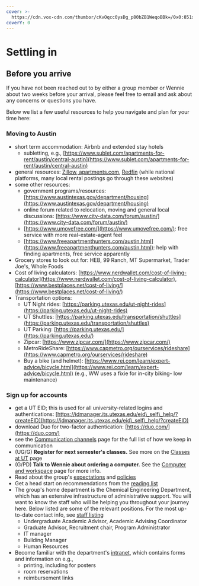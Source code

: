 ```yaml
---
cover: >-
  https://cdn.vox-cdn.com/thumbor/cKvOqcc0ysDg_p80bZB1WeqoBBk=/0x0:851x315/1200x800/filters:focal(358x90:494x226)/cdn.vox-cdn.com/uploads/chorus_image/image/54305981/UT_Austin_Facebook.0.jpg
coverY: 0
---
```


# Settling in

## Before you arrive

If you have not been reached out to by either a group member or Wennie about two weeks before your arrival, please feel free to email and ask about any concerns or questions you have.

Below we list a few useful resources to help you navigate and plan for your time here:

### **Moving to Austin**

* short term accommodation: Airbnb and extended stay hotels&#x20;
  * subletting, e.g., [https://www.sublet.com/apartments-for-rent/austin/central-austin](https://www.sublet.com/apartments-for-rent/austin/central-austin)
* general resources: [Zillow](https://www.zillow.com/homes/austin\_rb/),[ apartments.com](https://www.apartments.com/), [Redfin](https://www.redfin.com) (while national platforms, many local rental postings go through these websites)
* some other resources:
  * government programs/resources: [https://www.austintexas.gov/department/housing](https://www.austintexas.gov/department/housing)
  * online forum related to relocation, moving and general local discussions: [https://www.city-data.com/forum/austin/](https://www.city-data.com/forum/austin/)
  * [https://www.umovefree.com/](https://www.umovefree.com/): free service with more real-estate-agent feel
  * [https://www.freeapartmenthunters.com/austin.html](https://www.freeapartmenthunters.com/austin.html): help with finding apartments, free service apparently
* Grocery stores to look out for: HEB, 99 Ranch, MT Supermarket, Trader Joe's, Whole Foods
* Cost of living calculators: [https://www.nerdwallet.com/cost-of-living-calculator](https://www.nerdwallet.com/cost-of-living-calculator), [https://www.bestplaces.net/cost-of-living/](https://www.bestplaces.net/cost-of-living/)
* Transportation options:
  * UT Night rides: [https://parking.utexas.edu/ut-night-rides](https://parking.utexas.edu/ut-night-rides)
  * UT Shuttles: [https://parking.utexas.edu/transportation/shuttles](https://parking.utexas.edu/transportation/shuttles)
  * UT Parking: [https://parking.utexas.edu/](https://parking.utexas.edu/)
  * Zipcar: [https://www.zipcar.com/](https://www.zipcar.com/)
  * MetroRideShare: [https://www.capmetro.org/ourservices/rideshare](https://www.capmetro.org/ourservices/rideshare)
  * Buy a bike (and helmet): [https://www.rei.com/learn/expert-advice/bicycle.html](https://www.rei.com/learn/expert-advice/bicycle.html) (e.g., WW uses a fixie for in-city biking- low maintenance)

### **Sign up for accounts**

* get a UT EID; this is used for all university-related logins and authentications: [https://idmanager.its.utexas.edu/eid\_self\_help/?createEID](https://idmanager.its.utexas.edu/eid\_self\_help/?createEID)
* download Duo for two-factor authentication: [https://duo.com/](https://duo.com/)
* see the [Communication channels](../group-policies/communication-channels.md) page for the full list of how we keep in communication
* (UG/G) **Register for next semester's classes.** See more on the [Classes at UT](../educational-resources/classes-at-ut.md) page
* (G/PD) **Talk to Wennie about ordering a computer.** See the [Computer and workspace](computer-and-workspace.md) page for more info.
* Read about the group's [expectations](../group-policies/group-expectations/) and [policies](broken-reference)
* Get a head start on recommendations from the [reading list](../research-resources/reading-list/)
* The group's home department is the Chemical Engineering Department, which has an extensive infrastructure of administrative support. You will want to know the staff who will be helping you throughout your journey here. Below listed are some of the relevant positions. For the most up-to-date contact info, see [staff listing](https://www.che.utexas.edu/people/staff)
  * Undergraduate Academic Advisor,  Academic Advising Coordinator
  * Graduate Advisor, Recruitment chair, Program Administrator
  * IT manager
  * Building Manager
  * Human Resources
* Become familiar with the department's [intranet](https://intranet.che.utexas.edu/), which contains forms and information on e.g.,&#x20;
  * printing, including for posters
  * room reservations
  * reimbursement links

